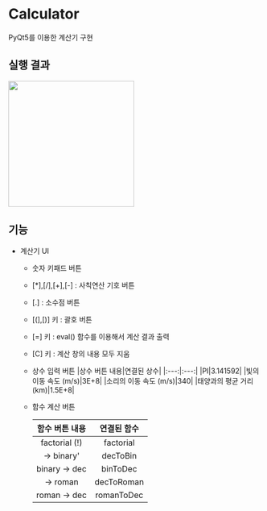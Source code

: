 # Calculator
PyQt5를 이용한 계산기 구현

## 실행 결과
<img src="https://user-images.githubusercontent.com/68969252/104424392-a9758600-55c2-11eb-93db-e6a3f13095bb.png" width=250>

## 기능
* 계산기 UI
  * 숫자 키패드 버튼
  * [*],[/],[+],[-] : 사칙연산 기호 버튼
  * [.] : 소수점 버튼 
  * [(],[)] 키 : 괄호 버튼
  * [=] 키 : eval() 함수를 이용해서 계산 결과 출력
  * [C] 키 : 계산 창의 내용 모두 지움
  * 상수 입력 버튼
    |상수 버튼 내용|연결된 상수|
    |:---:|:---:|
    |PI|3.141592|
    |빛의 이동 속도 (m/s)|3E+8|
    |소리의 이동 속도 (m/s)|340|
    |태양과의 평균 거리 (km)|1.5E+8|
    
  * 함수 계산 버튼
  
    |함수 버튼 내용|연결된 함수|
    |:---:|:---:|
    |factorial (!)|factorial|
    |-> binary'|decToBin|
    |binary -> dec|binToDec|
    |-> roman|decToRoman|
    |roman -> dec|romanToDec|
   
